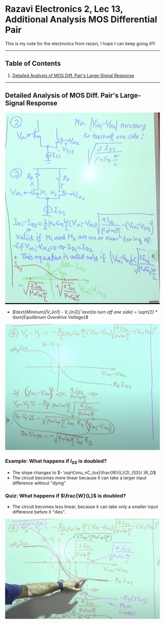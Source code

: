 


# Razavi Electronics 2, Lec 13, Additional Analysis MOS Differential Pair
This is my note for the electronics from razavi, I hope I can keep going it!!!

---

## Table of Contents
1. [Detailed Analysis of MOS Diff. Pair's Large-Signal Response](#detailed-analysis-of-mos-diff-pairs-large-signal-response)



---
## Detailed Analysis of MOS Diff. Pair's Large-Signal Response
![](/images/MOSDiffPair4.png)
+ *$\text{Mininum}|V_{in1} - V_{in2}| \text{to turn off one side} = \sqrt{2} * \text{Equilibrium Overdrive Voltage}$*

![](/images/MOSDiffPair5.png)
### Example: What happens if $I_{SS}$ is doubled? 
+ The slope changes to $- \sqrt{\mu_nC_{ox}\frac{W}{L}(2I_{SS}) }R_D$
+ The circuit becomes more linear because it can take a larger input difference without "dying"

### Quiz: What happens if $\frac{W}{L}$ is doubled?
+ The circuit becomes less linear, because it can take only a smaller input difference before it "dies".

![](/images/MOSDiffPair6.png)
